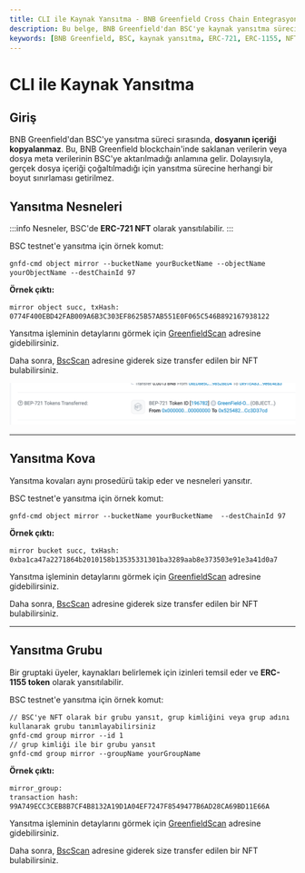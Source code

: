 ```yaml
---
title: CLI ile Kaynak Yansıtma - BNB Greenfield Cross Chain Entegrasyonu
description: Bu belge, BNB Greenfield'dan BSC'ye kaynak yansıtma sürecini detaylandırmaktadır. Yansıtma işlemlerinin nasıl gerçekleştirileceğine ve örnek komutların kullanımına dair bilgiler sunulmaktadır.
keywords: [BNB Greenfield, BSC, kaynak yansıtma, ERC-721, ERC-1155, NFT, testnet]
---
```


# CLI ile Kaynak Yansıtma

## Giriş

BNB Greenfield'dan BSC'ye yansıtma süreci sırasında, **dosyanın içeriği kopyalanmaz**. Bu, BNB Greenfield blockchain'inde saklanan verilerin veya dosya meta verilerinin BSC'ye aktarılmadığı anlamına gelir. Dolayısıyla, gerçek dosya içeriği çoğaltılmadığı için yansıtma sürecine herhangi bir boyut sınırlaması getirilmez.

## Yansıtma Nesneleri

:::info
Nesneler, BSC'de **ERC-721 NFT** olarak yansıtılabilir.
:::

BSC testnet'e yansıtma için örnek komut:
```shell
gnfd-cmd object mirror --bucketName yourBucketName --objectName yourObjectName --destChainId 97
```

**Örnek çıktı:**
```
mirror object succ, txHash: 0774F400EBD42FAB009A6B3C303EF8625B57AB551E0F065C546B892167938122
```
Yansıtma işleminin detaylarını görmek için [GreenfieldScan](https://testnet.greenfieldscan.com) adresine gidebilirsiniz.

Daha sonra, [BscScan](https://testnet.bscscan.com) adresine giderek size transfer edilen bir NFT bulabilirsiniz.

![İşlem Detayları](../../../images/bnb-chain/bnb-greenfield/static/asset/mirror-object.png)

---

## Yansıtma Kova

Yansıtma kovaları aynı prosedürü takip eder ve nesneleri yansıtır.

BSC testnet'e yansıtma için örnek komut:
```shell
gnfd-cmd object mirror --bucketName yourBucketName  --destChainId 97
```

**Örnek çıktı:**
```
mirror bucket succ, txHash: 0xba1ca47a2271864b2010158b13535331301ba3289aab8e373503e91e3a41d0a7
```
Yansıtma işleminin detaylarını görmek için [GreenfieldScan](https://testnet.greenfieldscan.com) adresine gidebilirsiniz.

Daha sonra, [BscScan](https://testnet.bscscan.com) adresine giderek size transfer edilen bir NFT bulabilirsiniz.

---

## Yansıtma Grubu

Bir gruptaki üyeler, kaynakları belirlemek için izinleri temsil eder ve **ERC-1155 token** olarak yansıtılabilir.

BSC testnet'e yansıtma için örnek komut:

```shell
// BSC'ye NFT olarak bir grubu yansıt, grup kimliğini veya grup adını kullanarak grubu tanımlayabilirsiniz
gnfd-cmd group mirror --id 1
// grup kimliği ile bir grubu yansıt
gnfd-cmd group mirror --groupName yourGroupName
```

**Örnek çıktı:**
```shell
mirror_group:
transaction hash: 99A749ECC3CEB8B7CF4B8132A19D1A04EF7247F8549477B6AD28CA69BD11E66A
```
Yansıtma işleminin detaylarını görmek için [GreenfieldScan](https://testnet.greenfieldscan.com) adresine gidebilirsiniz.

Daha sonra, [BscScan](https://testnet.bscscan.com) adresine giderek size transfer edilen bir NFT bulabilirsiniz.